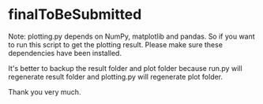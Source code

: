 # finalToBeSubmitted

Note: plotting.py depends on NumPy, matplotlib and pandas. So if you want to run this script to get the plotting result. Please make sure these dependencies have been installed.  

It's better to backup the result folder and plot folder because run.py will regenerate result folder and plotting.py will regenerate plot folder.  

Thank you very much.
